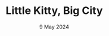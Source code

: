 ---
layout: post
date: 9 May 2024
title: Little Kitty, Big City
description: 
developer: Double Dagger Studio
card-image: 1
banner-image: 1
banner-offset: 50
---